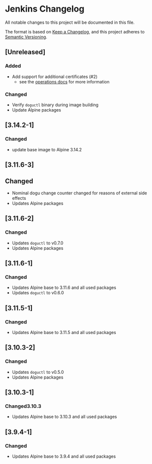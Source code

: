 # Jenkins Changelog
All notable changes to this project will be documented in this file.

The format is based on [Keep a Changelog](https://keepachangelog.com/en/1.0.0/),
and this project adheres to [Semantic Versioning](https://semver.org/spec/v2.0.0.html).

## [Unreleased]

### Added
- Add support for additional certificates (#2)
   - see the [operations docs](docs/operations.en.md) for more information

### Changed
- Verify `doguctl` binary during image building
- Update Alpine packages

## [3.14.2-1]

### Changed
- update base image to Alpine 3.14.2

## [3.11.6-3]

## Changed
- Nominal dogu change counter changed for reasons of external side effects
- Updates Alpine packages

## [3.11.6-2]

### Changed
- Updates `doguctl` to v0.7.0
- Updates Alpine packages

## [3.11.6-1]

### Changed
- Updates Alpine base to 3.11.6 and all used packages
- Updates `doguctl` to v0.6.0

## [3.11.5-1]

### Changed
- Updates Alpine base to 3.11.5 and all used packages

## [3.10.3-2]

### Changed
- Updates `doguctl` to v0.5.0
- Updates Alpine packages

## [3.10.3-1]

### Changed3.10.3
- Updates Alpine base to 3.10.3 and all used packages

## [3.9.4-1]

### Changed
- Updates Alpine base to 3.9.4 and all used packages
